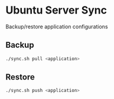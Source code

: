 # Ubuntu Server Sync

Backup/restore application configurations

## Backup

```sh
./sync.sh pull <application>
```

## Restore

```sh
./sync.sh push <application>
```
